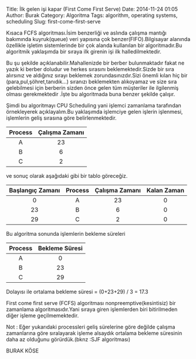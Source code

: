 Title: İlk gelen işi kapar (First Come First Serve)
Date: 2014-11-24 01:05
Author: Burak
Category: Algoritma
Tags: algorithm, operating systems, scheduling
Slug: first-come-first-serve

Kısaca FCFS algoritması.İsim benzerliği ve aslında çalışma mantığı
bakımında kuyruk(queue) veri yapısına çok benzer(FIFO).Bilgisayar
alanında özellikle işletim sistemlerinde bir çok alanda kullanılan bir
algoritmadır.Bu algoritmik yaklaşımda bir sıraya ilk girenin işi ilk
halledilmektedir.

<!--more-->

Bu şu şekilde açıklanabilir.Mahallenizde bir berber bulunmaktadır fakat
ne yazık ki berber doludur ve herkes sırasını beklemektedir.Sizde bir
sıra alırsınız ve aldığınız sırayı beklemek zorundasınızdır.Sizi önemli
kılan hiç bir (para,pul,şöhret,tanıdık...) sıranızı beklemekten
alıkoyamaz ve size sıra gelebilmesi için berberin sizden önce gelen tüm
müşteriler ile ilgilenmiş olması gerekmektedir .İşte bu algoritmada buna
benzer şekilde çalışır.

Şimdi bu algoritmayı CPU Scheduling yani işlemci zamanlama tarafından
örnekleyerek açıklayalım.Bu yaklaşımda işlemciye gelen işlerin
işlenmesi, işlemlerin geliş sırasına göre belirlenmektedir.

| Process | Çalışma Zamanı |
|:-------:|:--------------:|
|    A    |       23       |
|    B    |        6       |
|    C    |        2       |

ve sonuç olarak aşağıdaki gibi bir tablo göreceğiz.

| Başlangıç Zamanı | Process | Çalışma Zamanı | Kalan Zaman |
|:----------------:|:-------:|:--------------:|:-----------:|
|         0        |    A    |       23       |      0      |
|        23        |    B    |        6       |      0      |
|        29        |    C    |        2       |      0      |

Bu algoritma sonunda işlemlerin bekleme süreleri

| Process | Bekleme Süresi |
|:-------:|:--------------:|
|    A    |        0       |
|    B    |       23       |
|    C    |       29       |

Dolayısı ile ortalama bekleme süresi = (0+23+29) / 3 = 17.3

First come first serve (FCFS) algoritması nonpreemptive(kesintisiz) bir
zamanlama algoritmasıdır.Yani sıraya giren işlemlerden biri bitirilmeden
diğer işleme geçilmemektedir.

Not : Eğer yukarıdaki processleri geliş sürelerine göre değilde çalışma
zamanlarına göre sıralayarak işleme alsaydık ortalama bekleme süresinin
daha az olduğunu görürdük.(bknz :SJF algoritması)

BURAK KÖSE
